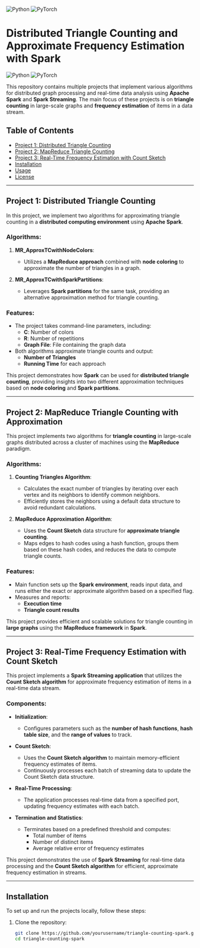 ![Python](https://img.shields.io/badge/language-python-blue.svg)
![PyTorch](https://img.shields.io/badge/framework-PyTorch-orange.svg)

# Distributed Triangle Counting and Approximate Frequency Estimation with Spark

![Python](https://img.shields.io/badge/language-python-blue.svg)
![PyTorch](https://img.shields.io/badge/framework-PyTorch-orange.svg)

This repository contains multiple projects that implement various algorithms for distributed graph processing and real-time data analysis using **Apache Spark** and **Spark Streaming**. The main focus of these projects is on **triangle counting** in large-scale graphs and **frequency estimation** of items in a data stream.

## Table of Contents
- [Project 1: Distributed Triangle Counting](#project-1-distributed-triangle-counting)
- [Project 2: MapReduce Triangle Counting](#project-2-mapreduce-triangle-counting)
- [Project 3: Real-Time Frequency Estimation with Count Sketch](#project-3-real-time-frequency-estimation-with-count-sketch)
- [Installation](#installation)
- [Usage](#usage)
- [License](#license)

---

## Project 1: Distributed Triangle Counting

In this project, we implement two algorithms for approximating triangle counting in a **distributed computing environment** using **Apache Spark**.

### Algorithms:
1. **MR_ApproxTCwithNodeColors**: 
   - Utilizes a **MapReduce approach** combined with **node coloring** to approximate the number of triangles in a graph.
   
2. **MR_ApproxTCwithSparkPartitions**: 
   - Leverages **Spark partitions** for the same task, providing an alternative approximation method for triangle counting.

### Features:
- The project takes command-line parameters, including:
  - **C**: Number of colors
  - **R**: Number of repetitions
  - **Graph File**: File containing the graph data
- Both algorithms approximate triangle counts and output:
  - **Number of Triangles**
  - **Running Time** for each approach

This project demonstrates how **Spark** can be used for **distributed triangle counting**, providing insights into two different approximation techniques based on **node coloring** and **Spark partitions**.

---

## Project 2: MapReduce Triangle Counting with Approximation

This project implements two algorithms for **triangle counting** in large-scale graphs distributed across a cluster of machines using the **MapReduce** paradigm.

### Algorithms:
1. **Counting Triangles Algorithm**:
   - Calculates the exact number of triangles by iterating over each vertex and its neighbors to identify common neighbors.
   - Efficiently stores the neighbors using a default data structure to avoid redundant calculations.
   
2. **MapReduce Approximation Algorithm**:
   - Uses the **Count Sketch** data structure for **approximate triangle counting**.
   - Maps edges to hash codes using a hash function, groups them based on these hash codes, and reduces the data to compute triangle counts.

### Features:
- Main function sets up the **Spark environment**, reads input data, and runs either the exact or approximate algorithm based on a specified flag.
- Measures and reports:
  - **Execution time**
  - **Triangle count results**

This project provides efficient and scalable solutions for triangle counting in **large graphs** using the **MapReduce framework** in **Spark**.

---

## Project 3: Real-Time Frequency Estimation with Count Sketch

This project implements a **Spark Streaming application** that utilizes the **Count Sketch algorithm** for approximate frequency estimation of items in a real-time data stream.

### Components:
- **Initialization**:
  - Configures parameters such as the **number of hash functions**, **hash table size**, and the **range of values** to track.
  
- **Count Sketch**:
  - Uses the **Count Sketch algorithm** to maintain memory-efficient frequency estimates of items.
  - Continuously processes each batch of streaming data to update the Count Sketch data structure.

- **Real-Time Processing**:
  - The application processes real-time data from a specified port, updating frequency estimates with each batch.
  
- **Termination and Statistics**:
  - Terminates based on a predefined threshold and computes:
    - Total number of items
    - Number of distinct items
    - Average relative error of frequency estimates

This project demonstrates the use of **Spark Streaming** for real-time data processing and the **Count Sketch algorithm** for efficient, approximate frequency estimation in streams.

---

## Installation

To set up and run the projects locally, follow these steps:

1. Clone the repository:

   ```bash
   git clone https://github.com/yourusername/triangle-counting-spark.git
   cd triangle-counting-spark
